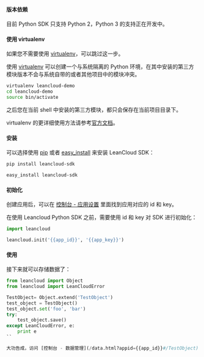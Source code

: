 #### 版本依赖

目前 Python SDK 只支持 Python 2，Python 3 的支持正在开发中。

#### 使用 virtualenv

如果您不需要使用 [virtualenv](https://virtualenv.pypa.io/)，可以跳过这一步。

使用 [virtualenv](https://virtualenv.pypa.io/) 可以创建一个与系统隔离的 Python 环境，在其中安装的第三方模块版本不会与系统自带的或者其他项目中的模块冲突。

```sh
virtualenv leancloud-demo
cd leancloud-demo
source bin/activate
```

之后您在当前 shell 中安装的第三方模块，都只会保存在当前项目目录下。

virtualenv 的更详细使用方法请参考[官方文档](https://virtualenv.pypa.io/en/latest/)。

#### 安装

可以选择使用 [pip](https://pip.pypa.io) 或者 [easy_install](https://pythonhosted.org/setuptools/easy_install.html) 来安装 LeanCloud SDK：

```sh
pip install leancloud-sdk
```

```sh
easy_install leancloud-sdk
```

#### 初始化

创建应用后，可以在 [控制台 - 应用设置](/app.html?appid={{app_id}}#/key) 里面找到应用对应的 id 和 key。

在使用 Leancloud Python SDK 之前，需要使用 id 和 key 对 SDK 进行初始化：

```python
import leancloud

leancloud.init('{{app_id}}', '{{app_key}}')
```

#### 使用

接下来就可以存储数据了：

```python
from leancloud import Object
from leancloud import LeanCloudError

TestObject= Object.extend('TestObject')
test_object = TestObject()
test_object.set('foo', 'bar')
try:
    test_object.save()
except LeanCloudError, e:
    print e
``

大功告成，访问 [控制台 - 数据管理](/data.html?appid={{app_id}}#/TestObject) 可以看到上面创建的 TestObject 的相关数据。
